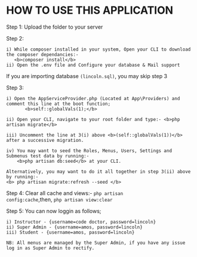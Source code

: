HOW TO USE THIS APPLICATION
===========================================================================================

Step 1: Upload the folder to your server

Step 2:

	i) While composer installed in your system, Open your CLI to download the composer dependancies:- 
	   <b>composer install</b>
	ii) Open the .env file and Configure your database & Mail support

If you are importing database <code>(lincoln.sql)</code>, you may skip step 3

Step 3: 

	i) Open the AppServiceProvider.php (Located at App\Providers) and comment this line at the boot function;
           <b>self::globalVals(1);</b>
	  
	ii) Open your CLI, navigate to your root folder and type:- <b>php artisan migrate</b>
	
	iii) Uncomment the line at 3(i) above <b>(self::globalVals(1))</b> after a successive migration.
	
	iv) You may want to seed the Roles, Menus, Users, Settings and Submenus test data by running:- 
	    <b>php artisan db:seed</b> at your CLI. 
	
	Alternatively, you may want to do it all together in step 3(ii) above by running:- 
	<b> php artisan migrate:refresh --seed </b>

Step 4: Clear all cache and views:- 
<code>php artisan config:cache</code>,then, <code>php artisan view:clear</code>

Step 5: You can now loggin as follows;

	i) Instructor - {username=code doctor, password=lincoln}
	ii) Super Admin - {username=amos, password=lincoln}
	iii) Student - {username=amos, password=lincoln}
	
	NB: All menus are managed by the Super Admin, if you have any issue log in as Super Admin to rectify.
